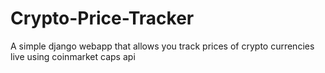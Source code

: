 # Crypto-Price-Tracker
A simple django webapp that allows you track prices of crypto currencies live using coinmarket caps api
